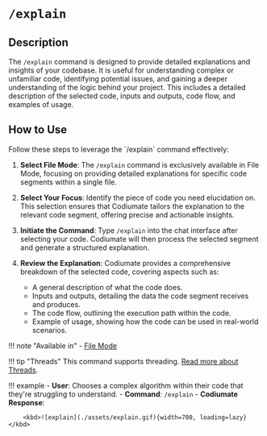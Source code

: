 # `/explain`

<h2>Description</h2>

The `/explain` command is designed to provide detailed explanations and insights of your codebase. It is useful for understanding complex or unfamiliar code, identifying potential issues, and gaining a deeper understanding of the logic behind your project. This includes a detailed description of the selected code, inputs and outputs, code flow, and examples of usage. 

<h2>How to Use</h2>
Follow these steps to leverage the `/explain` command effectively:

1. **Select File Mode**: The `/explain` command is exclusively available in File Mode, focusing on providing detailed explanations for specific code segments within a single file.

2. **Select Your Focus**: Identify the piece of code you need elucidation on. This selection ensures that Codiumate tailors the explanation to the relevant code segment, offering precise and actionable insights.

3. **Initiate the Command**: Type `/explain` into the chat interface after selecting your code. Codiumate will then process the selected segment and generate a structured explanation.

4. **Review the Explanation**: Codiumate provides a comprehensive breakdown of the selected code, covering aspects such as:
    - A general description of what the code does.
    - Inputs and outputs, detailing the data the code segment receives and produces.
    - The code flow, outlining the execution path within the code.
    - Example of usage, showing how the code can be used in real-world scenarios.

!!! note "Available in"
    - [File Mode](../modes/file-mode.md)

!!! tip "Threads"
    This command supports threading. [Read more about Threads](../threads.md).


!!! example
    - **User**: Chooses a complex algorithm within their code that they're struggling to understand.
    - **Command**: `/explain`
    - **Codiumate Response**: 
    
        <kbd>![explain](./assets/explain.gif){width=700, loading=lazy}</kbd>
